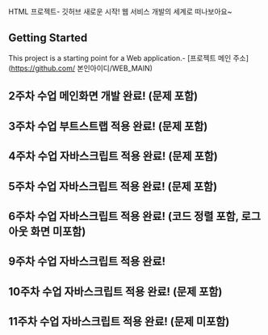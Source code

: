 #

HTML 프로젝트- 깃허브
새로운 시작! 웹 서비스 개발의 세계로 떠나보아요~

## Getting Started

This project is a starting point for a Web application.- [프로젝트 메인 주소](https://github.com/
본인아이디/WEB_MAIN)

## 2주차 수업 메인화면 개발 완료! (문제 포함)

## 3주차 수업 부트스트랩 적용 완료! (문제 포함)

## 4주차 수업 자바스크립트 적용 완료! (문제 포함)

## 5주차 수업 자바스크립트 적용 완료! (문제 포함)

## 6주차 수업 자바스크립트 적용 완료! (코드 정렬 포함, 로그아웃 화면 미포함)

## 9주차 수업 자바스크립트 적용 완료!

## 10주차 수업 자바스크립트 적용 완료! (문제 포함)

## 11주차 수업 자바스크립트 적용 완료! (문제 미포함)
